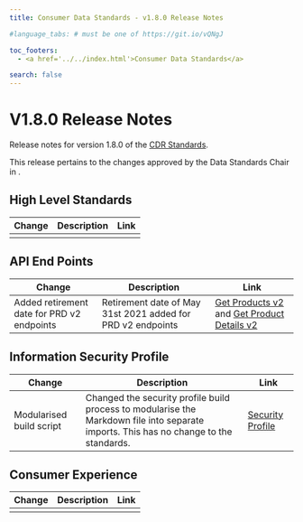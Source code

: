 ```yaml
---
title: Consumer Data Standards - v1.8.0 Release Notes

#language_tabs: # must be one of https://git.io/vQNgJ

toc_footers:
  - <a href='../../index.html'>Consumer Data Standards</a>

search: false
---
```


# V1.8.0 Release Notes
Release notes for version 1.8.0 of the [CDR Standards](../../index.html).

This release pertains to the changes approved by the Data Standards Chair in <To be advised>.

## High Level Standards

|Change|Description|Link|
|------|-----------|----|
| | | |

## API End Points

|Change|Description|Link|
|------|-----------|----|
| Added retirement date for PRD v2 endpoints | Retirement date of May 31st 2021 added for PRD v2 endpoints | [Get Products v2](../obsolete/get-products-v2.html#get-products-v2) and [Get Product Details v2](../obsolete/get-product-detail-v2.html#get-product-detail-v2) |

## Information Security Profile
|Change|Description|Link|
|------|-----------|----|
| Modularised build script | Changed the security profile build process to modularise the Markdown file into separate imports. This has no change to the standards. | [Security Profile](../../#security-profile) |

## Consumer Experience

|Change|Description|Link|
|------|-----------|----|
| | | |
